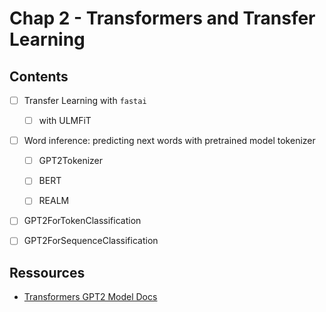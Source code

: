 # Chap 2 - Transformers and Transfer Learning


## Contents

- [ ] Transfer Learning with `fastai`
    - [ ] with ULMFiT
- [ ] Word inference: predicting next words with pretrained model tokenizer
    - [ ] GPT2Tokenizer
    - [ ] BERT
    - [ ] REALM


- [ ] GPT2ForTokenClassification
- [ ] GPT2ForSequenceClassification



## Ressources

- [Transformers GPT2 Model Docs](https://huggingface.co/docs/transformers/model_doc/gpt2)

